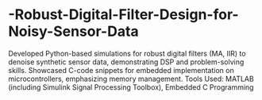 # -Robust-Digital-Filter-Design-for-Noisy-Sensor-Data
 Developed Python-based simulations for robust digital filters (MA, IIR) to denoise synthetic sensor data,  demonstrating DSP and problem-solving skills. Showcased C-code snippets for embedded implementation on  microcontrollers, emphasizing memory management.
Tools Used: MATLAB (including Simulink Signal Processing Toolbox), Embedded C Programming
